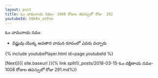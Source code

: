 ```yaml
---
layout: post
title: ఓం వామనాయ నమః- 1008 రోజుల తపస్సులో రోజు  292
youtubeId: hQkRx_atPvo
---
```

 
 
 ఓం వామనాయ నమః  
 
 -  విష్ణువు యొక్క అవతార వామన రూపంలో ఎవరు వచ్చారు 
 
  
 
  
 
 
 
 
 
 


{% include youtubePlayer.html id=page.youtubeId %}
 
[Next]({{ site.baseurl }}{% link  split1/_posts/2018-03-15-ఓం దక్షిణాయ నమః- 1008 రోజుల తపస్సులో రోజు  291.md%})
 
